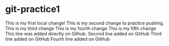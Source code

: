 # git-practice1

This is my first local change!
This is my second change to practice pushing.
This is my third change
This is my fourth change
This is my fifth change 
This line was added directly on Github.
Second line added on GitHub
Third line added on GitHub
Fourth line added on GitHub
